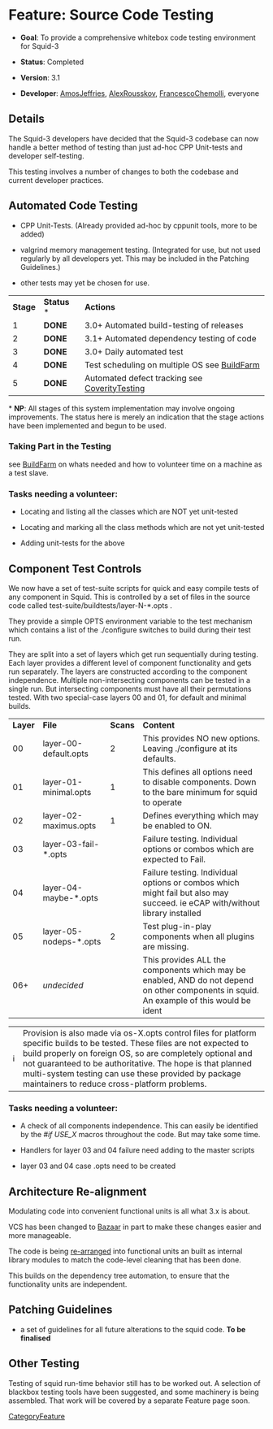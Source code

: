 # Feature: Source Code Testing

  - **Goal**: To provide a comprehensive whitebox code testing
    environment for Squid-3

  - **Status**: Completed

  - **Version**: 3.1

  - **Developer**:
    [AmosJeffries](/AmosJeffries),
    [AlexRousskov](/AlexRousskov),
    [FrancescoChemolli](/FrancescoChemolli),
    everyone

## Details

The Squid-3 developers have decided that the Squid-3 codebase can now
handle a better method of testing than just ad-hoc CPP Unit-tests and
developer self-testing.

This testing involves a number of changes to both the codebase and
current developer practices.

## Automated Code Testing

  - CPP Unit-Tests. (Already provided ad-hoc by cppunit tools, more to
    be added)

  - valgrind memory management testing. (Integrated for use, but not
    used regularly by all developers yet. This may be included in the
    Patching Guidelines.)

  - other tests may yet be chosen for use.

|           |               |                                                                                                                                 |
| --------- | ------------- | ------------------------------------------------------------------------------------------------------------------------------- |
| **Stage** | **Status** \* | **Actions**                                                                                                                     |
| 1         | **DONE**      | 3.0+ Automated build-testing of releases                                                                                        |
| 2         | **DONE**      | 3.1+ Automated dependency testing of code                                                                                       |
| 3         | **DONE**      | 3.0+ Daily automated test                                                                                                       |
| 4         | **DONE**      | Test scheduling on multiple OS see [BuildFarm](/BuildFarm)        |
| 5         | **DONE**      | Automated defect tracking see [CoverityTesting](/CoverityTesting) |

\* **NP**: All stages of this system implementation may involve ongoing
improvements. The status here is merely an indication that the stage
actions have been implemented and begun to be used.

### Taking Part in the Testing

see
[BuildFarm](/BuildFarm)
on whats needed and how to volunteer time on a machine as a test slave.

### Tasks needing a volunteer:

  - Locating and listing all the classes which are NOT yet unit-tested

  - Locating and marking all the class methods which are not yet
    unit-tested

  - Adding unit-tests for the above

## Component Test Controls

We now have a set of test-suite scripts for quick and easy compile tests
of any component in Squid. This is controlled by a set of files in the
source code called test-suite/buildtests/layer-N-\*.opts .

They provide a simple OPTS environment variable to the test mechanism
which contains a list of the ./configure switches to build during their
test run.

They are split into a set of layers which get run sequentially during
testing. Each layer provides a different level of component
functionality and gets run separately. The layers are constructed
according to the component independence. Multiple non-intersecting
components can be tested in a single run. But intersecting components
must have all their permutations tested. With two special-case layers 00
and 01, for default and minimal builds.

|           |                         |           |                                                                                                                                          |
| --------- | ----------------------- | --------- | ---------------------------------------------------------------------------------------------------------------------------------------- |
| **Layer** | **File**                | **Scans** | **Content**                                                                                                                              |
| 00        | layer-00-default.opts   | 2         | This provides NO new options. Leaving ./configure at its defaults.                                                                       |
| 01        | layer-01-minimal.opts   | 1         | This defines all options need to disable components. Down to the bare minimum for squid to operate                                       |
| 02        | layer-02-maximus.opts   | 1         | Defines everything which may be enabled to ON.                                                                                           |
| 03        | layer-03-fail-\*.opts   |           | Failure testing. Individual options or combos which are expected to Fail.                                                                |
| 04        | layer-04-maybe-\*.opts  |           | Failure testing. Individual options or combos which might fail but also may succeed. ie eCAP with/without library installed              |
| 05        | layer-05-nodeps-\*.opts | 2         | Test plug-in-play components when all plugins are missing.                                                                               |
| 06+       | *undecided*             |           | This provides ALL the components which may be enabled, AND do not depend on other components in squid. An example of this would be ident |

|                                                                        |                                                                                                                                                                                                                                                                                                                                                               |
| ---------------------------------------------------------------------- | ------------------------------------------------------------------------------------------------------------------------------------------------------------------------------------------------------------------------------------------------------------------------------------------------------------------------------------------------------------- |
| :information_source: | Provision is also made via os-X.opts control files for platform specific builds to be tested. These files are not expected to build properly on foreign OS, so are completely optional and not guaranteed to be authoritative. The hope is that planned multi-system testing can use these provided by package maintainers to reduce cross-platform problems. |

### Tasks needing a volunteer:

  - A check of all components independence. This can easily be
    identified by the *\#if USE_X* macros throughout the code. But may
    take some time.

  - Handlers for layer 03 and 04 failure need adding to the master
    scripts

  - layer 03 and 04 case .opts need to be created

## Architecture Re-alignment

Modulating code into convenient functional units is all what 3.x is
about.

VCS has been changed to
[Bazaar](/BzrInstructions)
in part to make these changes easier and more manageable.

The code is being
[re-arranged](/Features/SourceLayout)
into functional units an built as internal library modules to match the
code-level cleaning that has been done.

This builds on the dependency tree automation, to ensure that the
functionality units are independent.

## Patching Guidelines

  - a set of guidelines for all future alterations to the squid code.
    **To be finalised**

## Other Testing

Testing of squid run-time behavior still has to be worked out. A
selection of blackbox testing tools have been suggested, and some
machinery is being assembled. That work will be covered by a separate
Feature page soon.

[CategoryFeature](/CategoryFeature)
